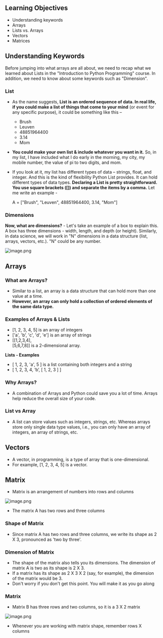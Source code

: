## Learning Objectives

* Understanding keywords
* Arrays
* Lists vs. Arrays
* Vectors
* Matrices



## Understanding Keywords

Before jumping into what arrays are all about, we need to recap what we learned about Lists in the "Introduction to Python Programming" course. In addition, we need to know about some keywords such as "Dimension".

### List

* As the name suggests, **List is an ordered sequence of data. In real life, if you could make a list of things that come to your mind** (or event for any specific purpose), it could be something like this –
  * Brush
  * Leuven
  * 48851964400
  * 3.14
  * Mom
* **You could make your own list & include whatever you want in it.** So, in my list, I have included what I do early in the morning, my city, my mobile number, the value of pi to two digits, and mom.
* If you look at it, my list has different types of data – strings, float, and integer. And this is the kind of flexibility Python List provides. It can hold different types of data types. **Declaring a List is pretty straightforward. You use square brackets (\[]) and separate the items by a comma.** Let me write an example -

    A = \["Brush", "Leuven", 48851964400, 3.14, "Mom"]





### Dimensions

**Now, what are dimensions?** - Let's take an example of a box to explain this. A box has three dimensions - width, length, and depth (or height). Similarly, in data science, we will work in "N" dimensions in a data structure (list, arrays, vectors, etc.). "N" could be any number.









![image.png](https://dphi-live.s3.amazonaws.com/media_uploads/image_e1f41fbda62c47b4ad85a8c1cb22f44b.png)










## Arrays

### What are Arrays?

* Similar to a list, an array is a data structure that can hold more than one value at a time.
* **However, an array can only hold a collection of ordered elements of the same data type.**

### Examples of Arrays & Lists

* [1, 2, 3, 4, 5] is an array of integers
* ['a', 'b', 'c', 'd', 'e'] is an array of strings
* [[1,2,3,4],  
[5,6,7,8]] is a 2-dimensional array.

**Lists - Examples**

* [ 1, 2, 3, 'a', 5 ] is a list containing both integers and a string
* [ 1, 2, 3, 4, ‘b’, [ 1, 2, 3 ] ]

### Why Arrays?

* A combination of Arrays and Python could save you a lot of time. Arrays help reduce the overall size of your code.

### List vs Array

* A list can store values such as integers, strings, etc. Whereas arrays store only single data type values, i.e., you can only have an array of integers, an array of strings, etc.



## Vectors

* A vector, in programming, is a type of array that is one-dimensional.
* For example, \[1, 2, 3, 4, 5] is a vector.

## Matrix

* Matrix is an arrangement of numbers into rows and columns






![image.png](https://dphi-live.s3.amazonaws.com/media_uploads/image_021eec7d3ade466490eb1b427e4ba457.png)









* The matrix A has two rows and three columns

### Shape of Matrix

* Since matrix A has two rows and three columns, we write its shape as 2 X 3, pronounced as 'two by three'.

### Dimension of Matrix

* The shape of the matrix also tells you its dimensions. The dimension of matrix A is two as its shape is 2 X 3.
* If a matrix has its shape as 2 X 3 X 2 (say, for example), the dimension of the matrix would be 3.
* Don't worry if you don't get this point. You will make it as you go along

### Matrix

* Matrix B has three rows and two columns, so it is a 3 X 2 matrix


![image.png](https://dphi-live.s3.amazonaws.com/media_uploads/image_22262e9d703d4568a00588c88d9deb16.png)


* Whenever you are working with matrix shape, remember rows X columns